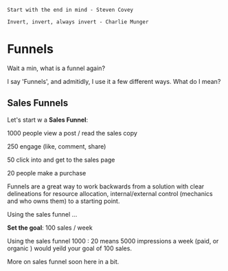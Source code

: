 ```
Start with the end in mind - Steven Covey
```
```
Invert, invert, always invert - Charlie Munger
```


# Funnels

Wait a min, what is a funnel again? 


I say 'Funnels', and admitidly, I use it a few different ways. What do I mean? 

## Sales Funnels 
Let's start w a **Sales Funnel**: 

1000 people view a post / read the sales copy

250 engage (like, comment, share)

50 click into and get to the sales page 

20 people make a purchase

Funnels are a great way to work backwards from a solution with clear delineations for resource allocation, internal/external control (mechanics and who owns them) to a starting point. 

Using the sales funnel ...

**Set the goal**: 100 sales / week 

Using the sales funnel 1000 : 20 means 5000 impressions a week (paid, or organic ) would yeild your goal of 100 sales. 

More on sales funnel soon here in a bit. 

